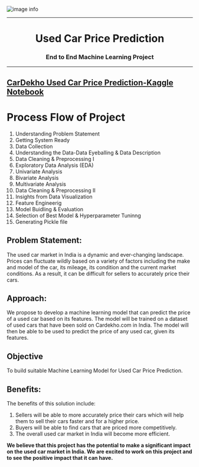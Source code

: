 ![image info](https://stimg.cardekho.com/pwa/img/carDekho-newLogo.svg)

<center> 
    
---
# Used Car Price Prediction 
### End to End Machine Learning Project
---  

</center>

## [CarDekho Used Car Price Prediction-Kaggle Notebook](https://www.kaggle.com/code/manishkr1754/cardekho-used-car-price-prediction)

# Process Flow of Project
1. Understanding Problem Statement
2. Getting System Ready
3. Data Collection
4. Understanding the Data-Data Eyeballing & Data Description
5. Data Cleaning & Preprocessing I
6. Exploratory Data Analysis (EDA)
7. Univariate Analysis
8. Bivariate Analysis
9. Multivariate Analysis
10. Data Cleaning & Preprocessing II
11. Insights from Data Visualization
12. Feature Engineerig
13. Model Buidling & Evaluation
14. Selection of Best Model & Hyperparameter Tuninng
15. Generating Pickle file


## Problem Statement:
The used car market in India is a dynamic and ever-changing landscape. Prices can fluctuate wildly based on a variety of factors including the make and model of the car, its mileage, its condition and the current market conditions. As a result, it can be difficult for sellers to accurately price their cars.

## Approach:
We propose to develop a machine learning model that can predict the price of a used car based on its features. The model will be trained on a dataset of used cars that have been sold on Cardekho.com in India. The model will then be able to be used to predict the price of any used car, given its features.

## Objective
To build suitable Machine Learning Model for Used Car Price Prediction.

## Benefits:
The benefits of this solution include:
1. Sellers will be able to more accurately price their cars which will help them to sell their cars faster and for a higher price.
2. Buyers will be able to find cars that are priced more competitively.
3. The overall used car market in India will become more efficient.

**We believe that this project has the potential to make a significant impact on the used car market in India. We are excited to work on this project and to see the positive impact that it can have.**

